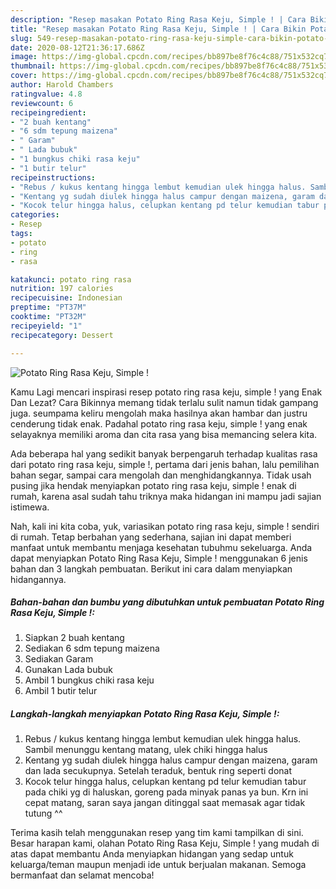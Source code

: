 ```yaml
---
description: "Resep masakan Potato Ring Rasa Keju, Simple ! | Cara Bikin Potato Ring Rasa Keju, Simple ! Yang Enak Banget"
title: "Resep masakan Potato Ring Rasa Keju, Simple ! | Cara Bikin Potato Ring Rasa Keju, Simple ! Yang Enak Banget"
slug: 549-resep-masakan-potato-ring-rasa-keju-simple-cara-bikin-potato-ring-rasa-keju-simple-yang-enak-banget
date: 2020-08-12T21:36:17.686Z
image: https://img-global.cpcdn.com/recipes/bb897be8f76c4c88/751x532cq70/potato-ring-rasa-keju-simple-foto-resep-utama.jpg
thumbnail: https://img-global.cpcdn.com/recipes/bb897be8f76c4c88/751x532cq70/potato-ring-rasa-keju-simple-foto-resep-utama.jpg
cover: https://img-global.cpcdn.com/recipes/bb897be8f76c4c88/751x532cq70/potato-ring-rasa-keju-simple-foto-resep-utama.jpg
author: Harold Chambers
ratingvalue: 4.8
reviewcount: 6
recipeingredient:
- "2 buah kentang"
- "6 sdm tepung maizena"
- " Garam"
- " Lada bubuk"
- "1 bungkus chiki rasa keju"
- "1 butir telur"
recipeinstructions:
- "Rebus / kukus kentang hingga lembut kemudian ulek hingga halus. Sambil menunggu kentang matang, ulek chiki hingga halus"
- "Kentang yg sudah diulek hingga halus campur dengan maizena, garam dan lada secukupnya. Setelah teraduk, bentuk ring seperti donat"
- "Kocok telur hingga halus, celupkan kentang pd telur kemudian tabur pada chiki yg di haluskan, goreng pada minyak panas ya bun. Krn ini cepat matang, saran saya jangan ditinggal saat memasak agar tidak tutung ^^"
categories:
- Resep
tags:
- potato
- ring
- rasa

katakunci: potato ring rasa 
nutrition: 197 calories
recipecuisine: Indonesian
preptime: "PT37M"
cooktime: "PT32M"
recipeyield: "1"
recipecategory: Dessert

---
```



![Potato Ring Rasa Keju, Simple !](https://img-global.cpcdn.com/recipes/bb897be8f76c4c88/751x532cq70/potato-ring-rasa-keju-simple-foto-resep-utama.jpg)

Kamu Lagi mencari inspirasi resep potato ring rasa keju, simple ! yang Enak Dan Lezat? Cara Bikinnya memang tidak terlalu sulit namun tidak gampang juga. seumpama keliru mengolah maka hasilnya akan hambar dan justru cenderung tidak enak. Padahal potato ring rasa keju, simple ! yang enak selayaknya memiliki aroma dan cita rasa yang bisa memancing selera kita.

Ada beberapa hal yang sedikit banyak berpengaruh terhadap kualitas rasa dari potato ring rasa keju, simple !, pertama dari jenis bahan, lalu pemilihan bahan segar, sampai cara mengolah dan menghidangkannya. Tidak usah pusing jika hendak menyiapkan potato ring rasa keju, simple ! enak di rumah, karena asal sudah tahu triknya maka hidangan ini mampu jadi sajian istimewa.




Nah, kali ini kita coba, yuk, variasikan potato ring rasa keju, simple ! sendiri di rumah. Tetap berbahan yang sederhana, sajian ini dapat memberi manfaat untuk membantu menjaga kesehatan tubuhmu sekeluarga. Anda dapat menyiapkan Potato Ring Rasa Keju, Simple ! menggunakan 6 jenis bahan dan 3 langkah pembuatan. Berikut ini cara dalam menyiapkan hidangannya.

<!--inarticleads1-->

##### Bahan-bahan dan bumbu yang dibutuhkan untuk pembuatan Potato Ring Rasa Keju, Simple !:

1. Siapkan 2 buah kentang
1. Sediakan 6 sdm tepung maizena
1. Sediakan  Garam
1. Gunakan  Lada bubuk
1. Ambil 1 bungkus chiki rasa keju
1. Ambil 1 butir telur




<!--inarticleads2-->

##### Langkah-langkah menyiapkan Potato Ring Rasa Keju, Simple !:

1. Rebus / kukus kentang hingga lembut kemudian ulek hingga halus. Sambil menunggu kentang matang, ulek chiki hingga halus
1. Kentang yg sudah diulek hingga halus campur dengan maizena, garam dan lada secukupnya. Setelah teraduk, bentuk ring seperti donat
1. Kocok telur hingga halus, celupkan kentang pd telur kemudian tabur pada chiki yg di haluskan, goreng pada minyak panas ya bun. Krn ini cepat matang, saran saya jangan ditinggal saat memasak agar tidak tutung ^^




Terima kasih telah menggunakan resep yang tim kami tampilkan di sini. Besar harapan kami, olahan Potato Ring Rasa Keju, Simple ! yang mudah di atas dapat membantu Anda menyiapkan hidangan yang sedap untuk keluarga/teman maupun menjadi ide untuk berjualan makanan. Semoga bermanfaat dan selamat mencoba!
